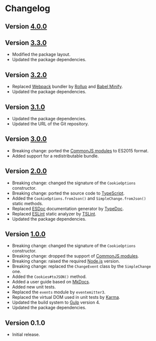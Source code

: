 # Changelog

## Version [4.0.0](https://github.com/cedx/cookies.js/compare/v3.3.0...v4.0.0)

## Version [3.3.0](https://github.com/cedx/cookies.js/compare/v3.2.0...v3.3.0)
- Modified the package layout.
- Updated the package dependencies.

## Version [3.2.0](https://github.com/cedx/cookies.js/compare/v3.1.0...v3.2.0)
- Replaced [Webpack](https://webpack.js.org) bundler by [Rollup](https://rollupjs.org) and [Babel Minify](https://github.com/babel/minify).
- Updated the package dependencies.

## Version [3.1.0](https://github.com/cedx/cookies.js/compare/v3.0.0...v3.1.0)
- Updated the package dependencies.
- Updated the URL of the Git repository.

## Version [3.0.0](https://github.com/cedx/cookies.js/compare/v2.0.0...v3.0.0)
- Breaking change: ported the [CommonJS modules](https://nodejs.org/api/modules.html) to ES2015 format.
- Added support for a redistributable bundle.

## Version [2.0.0](https://github.com/cedx/cookies.js/compare/v1.0.0...v2.0.0)
- Breaking change: changed the signature of the `CookieOptions` constructor.
- Breaking change: ported the source code to [TypeScript](https://www.typescriptlang.org).
- Added the `CookieOptions.fromJson()` and `SimpleChange.fromJson()` static methods.
- Replaced [ESDoc](https://esdoc.org) documentation generator by [TypeDoc](https://typedoc.org).
- Replaced [ESLint](https://eslint.org) static analyzer by [TSLint](https://palantir.github.io/tslint).
- Updated the package dependencies.

## Version [1.0.0](https://github.com/cedx/cookies.js/compare/v0.1.0...v1.0.0)
- Breaking change: changed the signature of the `CookieOptions` constructor.
- Breaking change: dropped the support of [CommonJS modules](https://nodejs.org/api/modules.html).
- Breaking change: raised the required [Node.js](https://nodejs.org) version.
- Breaking change: replaced the `ChangeEvent` class by the `SimpleChange` one.
- Added the `Cookies#toJSON()` method.
- Added a user guide based on [MkDocs](http://www.mkdocs.org).
- Added new unit tests.
- Replaced the `events` module by `eventemitter3`.
- Replaced the virtual DOM used in unit tests by [Karma](https://karma-runner.github.io).
- Updated the build system to [Gulp](https://gulpjs.com) version 4.
- Updated the package dependencies.

## Version 0.1.0
- Initial release.
